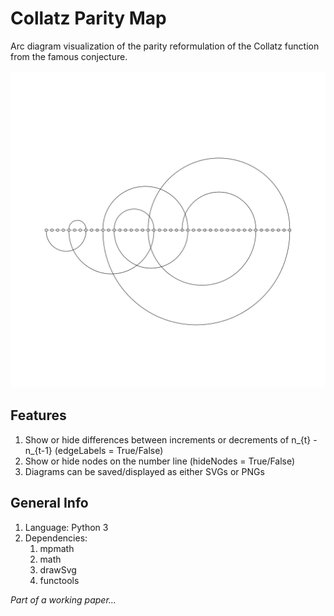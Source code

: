 # Collatz Parity Map
Arc diagram visualization of the parity reformulation of the Collatz function from the famous conjecture.
<br />&nbsp;<br />
![Clockwise arc diagram of orbits from the parity Collatz function for n0=25](https://github.com/flacle/Collatz/blob/main/n_0_25.svg?raw=true)

## Features
1. Show or hide differences between increments or decrements of n_{t} - n_{t-1} (edgeLabels = True/False)
1. Show or hide nodes on the number line (hideNodes = True/False)
2. Diagrams can be saved/displayed as either SVGs or PNGs

## General Info
1. Language: Python 3
1. Dependencies:
   1. mpmath
   1. math
   1. drawSvg
   1. functools

*Part of a working paper...*
